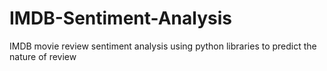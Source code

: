 # IMDB-Sentiment-Analysis
IMDB movie review sentiment analysis using python libraries to predict the nature of review
